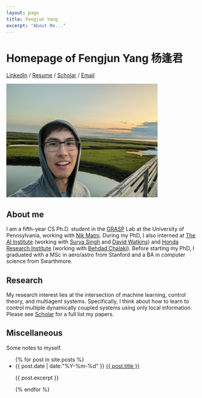 ```yaml
---
layout: page
title: Fengjun Yang
excerpt: "About Me..."
---
```

# Homepage of Fengjun Yang 杨逢君
[LinkedIn](https://www.linkedin.com/in/fengjun-yang-920328a9) /
[Resume](/assets/resume.pdf) / 
[Scholar](https://scholar.google.com/citations?user=7FfHurgAAAAJ&hl=en) /
[Email](/email_address.html)

<img src="/assets/selfie.jpg" width="400" class="center">


## About me
I am a fifth-year CS Ph.D. student in the [GRASP](https://www.grasp.upenn.edu/)
Lab at the University of Pennsylvania, working with [Nik
Matni](https://nikolaimatni.github.io/). During my PhD, I also interned
at [The AI Institute](https://theaiinstitute.com/) (working with
[Surya Singh](https://sites.google.com/view/spns/home) and [David
Watkins](https://davidjosephwatkins.com/)) and [Honda Research
Institute](https://usa.honda-ri.com/) (working with [Behdad
Chalaki](https://www.linkedin.com/in/behdadchalaki/)). Before starting my PhD,
I graduated with a MSc in aero/astro from Stanford and a BA in computer science
from Swarthmore.

## Research
My research interest lies at the intersection of machine learning, control
theory, and multiagent systems. Specifically, I think about how to learn to
control multiple dynamically coupled systems using only local information.
Please see
[Scholar](https://scholar.google.com/citations?user=7FfHurgAAAAJ&hl=en) for a
full list my papers.

## Miscellaneous
Some notes to myself.
<ul class="listing">
{% for post in site.posts %}
  <li class="listing-item">
    <time datetime="{{ post.date | date:"%Y-%m-%d" }}">{{ post.date | date:"%Y-%m-%d" }}</time>
    <a href="{{ post.url }}" title="{{ post.title }}">{{ post.title }}</a>
    <p>{{ post.excerpt }}</p>
  </li>
{% endfor %}
</ul>

<!-- Insert these to distinguish between technical vs. nontechnical posts
{% if post.category != "technical" %}
{% endif %}
-->
